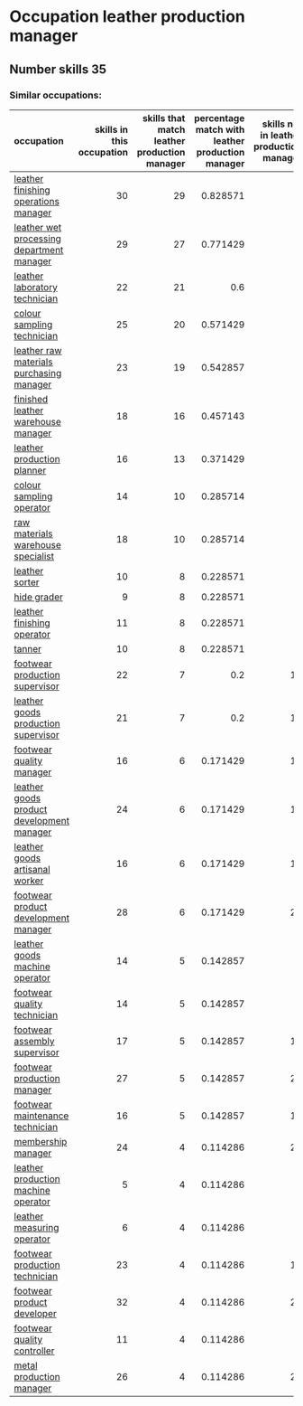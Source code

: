 # Occupation leather production manager
## Number skills 35
### Similar occupations:
| occupation                                                                                |   skills in this occupation |   skills that match leather production manager |   percentage match with leather production manager |   skills not in leather production manager |
|:------------------------------------------------------------------------------------------|----------------------------:|-----------------------------------------------:|---------------------------------------------------:|-------------------------------------------:|
| [leather finishing operations manager](leather_finishing_operations_manager.md)           |                          30 |                                             29 |                                           0.828571 |                                          1 |
| [leather wet processing department manager](leather_wet_processing_department_manager.md) |                          29 |                                             27 |                                           0.771429 |                                          2 |
| [leather laboratory technician](leather_laboratory_technician.md)                         |                          22 |                                             21 |                                           0.6      |                                          1 |
| [colour sampling technician](colour_sampling_technician.md)                               |                          25 |                                             20 |                                           0.571429 |                                          5 |
| [leather raw materials purchasing manager](leather_raw_materials_purchasing_manager.md)   |                          23 |                                             19 |                                           0.542857 |                                          4 |
| [finished leather warehouse manager](finished_leather_warehouse_manager.md)               |                          18 |                                             16 |                                           0.457143 |                                          2 |
| [leather production planner](leather_production_planner.md)                               |                          16 |                                             13 |                                           0.371429 |                                          3 |
| [colour sampling operator](colour_sampling_operator.md)                                   |                          14 |                                             10 |                                           0.285714 |                                          4 |
| [raw materials warehouse specialist](raw_materials_warehouse_specialist.md)               |                          18 |                                             10 |                                           0.285714 |                                          8 |
| [leather sorter](leather_sorter.md)                                                       |                          10 |                                              8 |                                           0.228571 |                                          2 |
| [hide grader](hide_grader.md)                                                             |                           9 |                                              8 |                                           0.228571 |                                          1 |
| [leather finishing operator](leather_finishing_operator.md)                               |                          11 |                                              8 |                                           0.228571 |                                          3 |
| [tanner](tanner.md)                                                                       |                          10 |                                              8 |                                           0.228571 |                                          2 |
| [footwear production supervisor](footwear_production_supervisor.md)                       |                          22 |                                              7 |                                           0.2      |                                         15 |
| [leather goods production supervisor](leather_goods_production_supervisor.md)             |                          21 |                                              7 |                                           0.2      |                                         14 |
| [footwear quality manager](footwear_quality_manager.md)                                   |                          16 |                                              6 |                                           0.171429 |                                         10 |
| [leather goods product development manager](leather_goods_product_development_manager.md) |                          24 |                                              6 |                                           0.171429 |                                         18 |
| [leather goods artisanal worker](leather_goods_artisanal_worker.md)                       |                          16 |                                              6 |                                           0.171429 |                                         10 |
| [footwear product development manager](footwear_product_development_manager.md)           |                          28 |                                              6 |                                           0.171429 |                                         22 |
| [leather goods machine operator](leather_goods_machine_operator.md)                       |                          14 |                                              5 |                                           0.142857 |                                          9 |
| [footwear quality technician](footwear_quality_technician.md)                             |                          14 |                                              5 |                                           0.142857 |                                          9 |
| [footwear assembly supervisor](footwear_assembly_supervisor.md)                           |                          17 |                                              5 |                                           0.142857 |                                         12 |
| [footwear production manager](footwear_production_manager.md)                             |                          27 |                                              5 |                                           0.142857 |                                         22 |
| [footwear maintenance technician](footwear_maintenance_technician.md)                     |                          16 |                                              5 |                                           0.142857 |                                         11 |
| [membership manager](membership_manager.md)                                               |                          24 |                                              4 |                                           0.114286 |                                         20 |
| [leather production machine operator](leather_production_machine_operator.md)             |                           5 |                                              4 |                                           0.114286 |                                          1 |
| [leather measuring operator](leather_measuring_operator.md)                               |                           6 |                                              4 |                                           0.114286 |                                          2 |
| [footwear production technician](footwear_production_technician.md)                       |                          23 |                                              4 |                                           0.114286 |                                         19 |
| [footwear product developer](footwear_product_developer.md)                               |                          32 |                                              4 |                                           0.114286 |                                         28 |
| [footwear quality controller](footwear_quality_controller.md)                             |                          11 |                                              4 |                                           0.114286 |                                          7 |
| [metal production manager](metal_production_manager.md)                                   |                          26 |                                              4 |                                           0.114286 |                                         22 |
